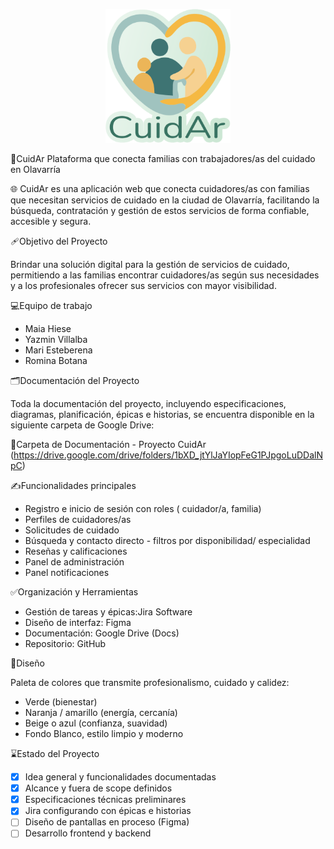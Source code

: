 <p align="center">
<img src="./logotipo/LogoCuidAr.png" alt="Logo de CuidAr" width="200"/>

🤝CuidAr
Plataforma que conecta familias con trabajadores/as del cuidado en Olavarría

🌐 CuidAr es una aplicación web que conecta cuidadores/as con familias que necesitan servicios de cuidado en la ciudad de Olavarría, facilitando la búsqueda, contratación y gestión de estos servicios de forma confiable, accesible y segura.

🩹Objetivo del Proyecto

Brindar una solución digital para la gestión de servicios de cuidado, permitiendo a las familias encontrar cuidadores/as según sus necesidades y a los profesionales ofrecer sus servicios con mayor visibilidad.

💻Equipo de trabajo

- Maia Hiese  
- Yazmin Villalba  
- Mari Esteberena  
- Romina Botana

🗂️Documentación del Proyecto

Toda la documentación del proyecto, incluyendo especificaciones, diagramas, planificación, épicas e historias, se encuentra disponible en la siguiente carpeta de Google Drive:

📁Carpeta de Documentación - Proyecto 
CuidAr (https://drive.google.com/drive/folders/1bXD_jtYlJaYIopFeG1PJpgoLuDDalNpC)

✍Funcionalidades principales

- Registro e inicio de sesión con roles ( cuidador/a, familia)
- Perfiles de cuidadores/as
- Solicitudes de cuidado
- Búsqueda y contacto directo - filtros por disponibilidad/ especialidad
- Reseñas y calificaciones
- Panel de administración
- Panel notificaciones


✅Organización y Herramientas

- Gestión de tareas y épicas:Jira Software
- Diseño de interfaz: Figma
- Documentación: Google Drive (Docs)
- Repositorio: GitHub

🎨Diseño

Paleta de colores que transmite profesionalismo, cuidado y calidez:
- Verde (bienestar)
- Naranja / amarillo (energía, cercanía)
- Beige o azul (confianza, suavidad)
- Fondo Blanco, estilo limpio y moderno

⌛Estado del Proyecto

- [x] Idea general y funcionalidades documentadas  
- [x] Alcance y fuera de scope definidos  
- [x] Especificaciones técnicas preliminares  
- [x] Jira configurando con épicas e historias  
- [ ] Diseño de pantallas en proceso (Figma)  
- [ ] Desarrollo frontend y backend
